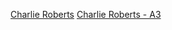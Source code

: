 [Charlie Roberts](https://github.com/charlieroberts)
[Charlie Roberts - A3](https://github.com/charlieroberts/screamer)
